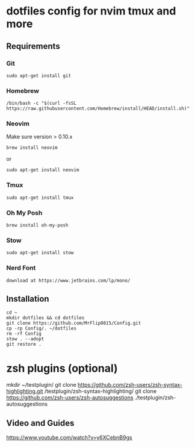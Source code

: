# dotfiles config for nvim tmux and more

## Requirements

### Git

```
sudo apt-get install git
```

### Homebrew

```
/bin/bash -c "$(curl -fsSL https://raw.githubusercontent.com/Homebrew/install/HEAD/install.sh)"
```

### Neovim

Make sure version > 0.10.x
```
brew install neovim
```

or

```
sudo apt-get install neovim
```

### Tmux

```
sudo apt-get install tmux
```

### Oh My Posh

```
brew install oh-my-posh
```

### Stow

```
sudo apt-get install stow
```

### Nerd Font

```
download at https://www.jetbrains.com/lp/mono/
``` 

## Installation

```
cd ~
mkdir dotfiles && cd dotfiles
git clone https://github.com/MrFlip0815/Config.git
cp -rp Config/. ~/dotfiles
rm -rf Config
stow . --adopt
git restore .
```

# zsh plugins (optional)

mkdir ~/testplugin/
git clone https://github.com/zsh-users/zsh-syntax-highlighting.git /testplugin/zsh-syntax-highlighting/
git clone https://github.com/zsh-users/zsh-autosuggestions ./testplugin/zsh-autosuggestions


## Video and Guides

https://www.youtube.com/watch?v=y6XCebnB9gs
